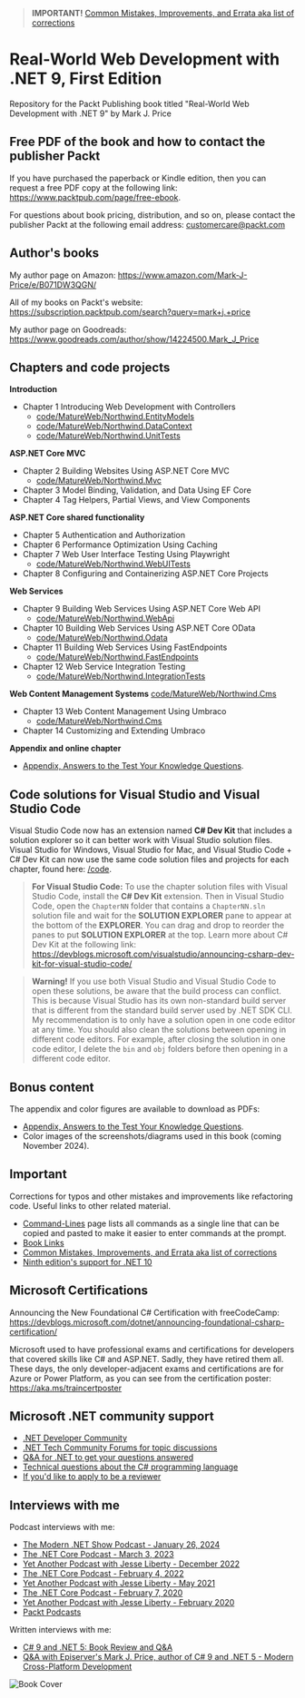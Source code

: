 > **IMPORTANT!** [Common Mistakes, Improvements, and Errata aka list of corrections](docs/errata/README.md)

# Real-World Web Development with .NET 9, First Edition

Repository for the Packt Publishing book titled "Real-World Web Development with .NET 9" by Mark J. Price

## Free PDF of the book and how to contact the publisher Packt

If you have purchased the paperback or Kindle edition, then you can request a free PDF copy at the following link: https://www.packtpub.com/page/free-ebook.

For questions about book pricing, distribution, and so on, please contact the publisher Packt at the following email address: customercare@packt.com

## Author's books

My author page on Amazon: https://www.amazon.com/Mark-J-Price/e/B071DW3QGN/ 

All of my books on Packt's website: https://subscription.packtpub.com/search?query=mark+j.+price

My author page on Goodreads: https://www.goodreads.com/author/show/14224500.Mark_J_Price

## Chapters and code projects

**Introduction**
- Chapter 1 Introducing Web Development with Controllers
  - [code/MatureWeb/Northwind.EntityModels](code/MatureWeb/Northwind.EntityModels)
  - [code/MatureWeb/Northwind.DataContext](code/MatureWeb/Northwind.DataContext)
  - [code/MatureWeb/Northwind.UnitTests](code/MatureWeb/Northwind.UnitTests)

**ASP.NET Core MVC**
- Chapter 2 Building Websites Using ASP.NET Core MVC
  - [code/MatureWeb/Northwind.Mvc](code/MatureWeb/Northwind.Mvc)
- Chapter 3 Model Binding, Validation, and Data Using EF Core
- Chapter 4 Tag Helpers, Partial Views, and View Components

**ASP.NET Core shared functionality**
- Chapter 5 Authentication and Authorization
- Chapter 6 Performance Optimization Using Caching
- Chapter 7 Web User Interface Testing Using Playwright
  - [code/MatureWeb/Northwind.WebUITests](code/MatureWeb/Northwind.WebUITests)
- Chapter 8 Configuring and Containerizing ASP.NET Core Projects

**Web Services**
- Chapter 9 Building Web Services Using ASP.NET Core Web API
  - [code/MatureWeb/Northwind.WebApi](code/MatureWeb/Northwind.WebApi)
- Chapter 10 Building Web Services Using ASP.NET Core OData
  - [code/MatureWeb/Northwind.Odata](code/MatureWeb/Northwind.Odata)
- Chapter 11 Building Web Services Using FastEndpoints
  - [code/MatureWeb/Northwind.FastEndpoints](code/MatureWeb/Northwind.FastEndpoints)
- Chapter 12 Web Service Integration Testing
  - [code/MatureWeb/Northwind.IntegrationTests](code/MatureWeb/Northwind.IntegrationTests)

**Web Content Management Systems** [code/MatureWeb/Northwind.Cms](code/MatureWeb/Northwind.Cms)
- Chapter 13 Web Content Management Using Umbraco
  - [code/MatureWeb/Northwind.Cms](code/MatureWeb/Northwind.Cms)
- Chapter 14 Customizing and Extending Umbraco

**Appendix and online chapter**
- [Appendix, Answers to the Test Your Knowledge Questions](docs/B31470_Appendix.pdf).

## Code solutions for Visual Studio and Visual Studio Code

Visual Studio Code now has an extension named **C# Dev Kit** that includes a solution explorer so it can better work with Visual Studio solution files. Visual Studio for Windows, Visual Studio for Mac, and Visual Studio Code + C# Dev Kit can now use the same code solution files and projects for each chapter, found here: [/code](/code). 

> **For Visual Studio Code:** To use the chapter solution files with Visual Studio Code, install the **C# Dev Kit** extension. Then in Visual Studio Code, open the `ChapterNN` folder that contains a `ChapterNN.sln` solution file and wait for the **SOLUTION EXPLORER** pane to appear at the bottom of the **EXPLORER**. You can drag and drop to reorder the panes to put **SOLUTION EXPLORER** at the top. Learn more about C# Dev Kit at the following link: https://devblogs.microsoft.com/visualstudio/announcing-csharp-dev-kit-for-visual-studio-code/

> **Warning!** If you use both Visual Studio and Visual Studio Code to open these solutions, be aware that the build process can conflict. This is because Visual Studio has its own non-standard build server that is different from the standard build server used by .NET SDK CLI. My recommendation is to only have a solution open in one code editor at any time. You should also clean the solutions between opening in different code editors. For example, after closing the solution in one code editor, I delete the `bin` and `obj` folders before then opening in a different code editor.

## Bonus content

The appendix and color figures are available to download as PDFs:

- [Appendix, Answers to the Test Your Knowledge Questions](docs/B31470_Appendix.pdf).
- Color images of the screenshots/diagrams used in this book (coming November 2024).

## Important

Corrections for typos and other mistakes and improvements like refactoring code. Useful links to other related material. 

- [Command-Lines](docs/command-lines.md) page lists all commands as a single line that can be copied and pasted to make it easier to enter commands at the prompt.
- [Book Links](docs/book-links.md)
- [Common Mistakes, Improvements, and Errata aka list of corrections](docs/errata/README.md)
- [Ninth edition's support for .NET 10](docs/dotnet10.md)

## Microsoft Certifications

Announcing the New Foundational C# Certification with freeCodeCamp:
https://devblogs.microsoft.com/dotnet/announcing-foundational-csharp-certification/

Microsoft used to have professional exams and certifications for developers that covered skills like C# and ASP.NET. Sadly, they have retired them all. These days, the only developer-adjacent exams and certifications are for Azure or Power Platform, as you can see from the certification poster: https://aka.ms/traincertposter

## Microsoft .NET community support

- [.NET Developer Community](https://dotnet.microsoft.com/platform/community)
- [.NET Tech Community Forums for topic discussions](https://techcommunity.microsoft.com/t5/net/ct-p/dotnet)
- [Q&A for .NET to get your questions answered](https://learn.microsoft.com/en-us/answers/products/dotnet)
- [Technical questions about the C# programming language](https://learn.microsoft.com/en-us/answers/topics/dotnet-csharp.html)
- [If you'd like to apply to be a reviewer](https://authors.packtpub.com/reviewers/)

## Interviews with me

Podcast interviews with me:

- [The Modern .NET Show Podcast - January 26, 2024](https://dotnetcore.show/season-6/the-net-trilogy-and-learning-net-with-mark-j-price/)
- [The .NET Core Podcast - March 3, 2023](https://dotnetcore.show/episode-117-our-perspectives-on-the-future-of-net-with-mark-j-price/)
- [Yet Another Podcast with Jesse Liberty - December 2022](https://jesseliberty.com/2022/12/10/mark-price-on-c-11-fixed/)
- [The .NET Core Podcast - February 4, 2022](https://dotnetcore.show/episode-91-c-sharp-10-and-dotnet-6-with-mark-j-price/)
- [Yet Another Podcast with Jesse Liberty - May 2021](http://jesseliberty.com/2021/05/16/mark-price-on-c9-and-net-6/)
- [The .NET Core Podcast - February 7, 2020](https://dotnetcore.show/episode-44-learning-net-core-with-mark-j-price/)
- [Yet Another Podcast with Jesse Liberty - February 2020](http://jesseliberty.com/2020/02/23/mark-price-c-net-core/)
- [Packt Podcasts](https://soundcloud.com/packt-podcasts/csharp-8-dotnet-core-3-the-evolution-of-the-microsoft-ecosystem)

Written interviews with me:
- [C# 9 and .NET 5: Book Review and Q&A](https://www.infoq.com/articles/book-interview-mark-price/?itm_source=infoq&itm_campaign=user_page&itm_medium=link)
- [Q&A with Episerver's Mark J. Price, author of C# 9 and .NET 5 - Modern Cross-Platform Development](https://www.episerver.com/articles/q-and-a-with-mark-price)

![Book Cover](B31470_Cover.png)

